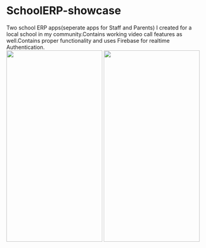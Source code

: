 # SchoolERP-showcase
Two school ERP apps(seperate apps for Staff and Parents) I created for a local school in my community.Contains working video call features as well.Contains proper functionality and uses Firebase for realtime Authentication.    
<img src="https://github.com/sidhunt/SchoolERP-showcase/raw/main/Parent.gif" width="250" height="500">
<img src="https://github.com/sidhunt/SchoolERP-showcase/raw/main/Students.gif" width="250" height="500">
